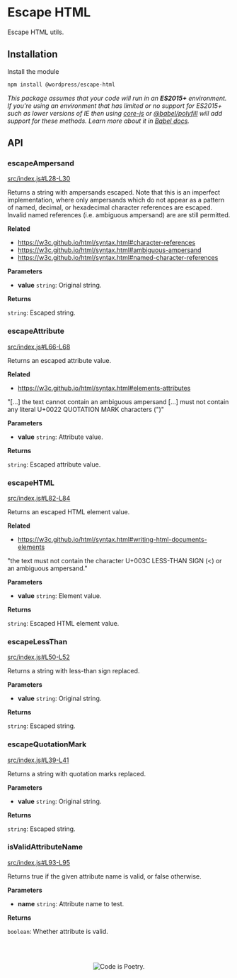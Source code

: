 # Escape HTML

Escape HTML utils.

## Installation

Install the module

```bash
npm install @wordpress/escape-html
```

_This package assumes that your code will run in an **ES2015+** environment. If you're using an environment that has limited or no support for ES2015+ such as lower versions of IE then using [core-js](https://github.com/zloirock/core-js) or [@babel/polyfill](https://babeljs.io/docs/en/next/babel-polyfill) will add support for these methods. Learn more about it in [Babel docs](https://babeljs.io/docs/en/next/caveats)._

## API

<!-- START TOKEN(Autogenerated API docs) -->

### escapeAmpersand

[src/index.js#L28-L30](src/index.js#L28-L30)

Returns a string with ampersands escaped. Note that this is an imperfect
implementation, where only ampersands which do not appear as a pattern of
named, decimal, or hexadecimal character references are escaped. Invalid
named references (i.e. ambiguous ampersand) are are still permitted.

**Related**

-   <https://w3c.github.io/html/syntax.html#character-references>
-   <https://w3c.github.io/html/syntax.html#ambiguous-ampersand>
-   <https://w3c.github.io/html/syntax.html#named-character-references>

**Parameters**

-   **value** `string`: Original string.

**Returns**

`string`: Escaped string.

### escapeAttribute

[src/index.js#L66-L68](src/index.js#L66-L68)

Returns an escaped attribute value.

**Related**

-   <https://w3c.github.io/html/syntax.html#elements-attributes>

"[...] the text cannot contain an ambiguous ampersand [...] must not contain
any literal U+0022 QUOTATION MARK characters (")"

**Parameters**

-   **value** `string`: Attribute value.

**Returns**

`string`: Escaped attribute value.

### escapeHTML

[src/index.js#L82-L84](src/index.js#L82-L84)

Returns an escaped HTML element value.

**Related**

-   <https://w3c.github.io/html/syntax.html#writing-html-documents-elements>

"the text must not contain the character U+003C LESS-THAN SIGN (\<) or an
ambiguous ampersand."

**Parameters**

-   **value** `string`: Element value.

**Returns**

`string`: Escaped HTML element value.

### escapeLessThan

[src/index.js#L50-L52](src/index.js#L50-L52)

Returns a string with less-than sign replaced.

**Parameters**

-   **value** `string`: Original string.

**Returns**

`string`: Escaped string.

### escapeQuotationMark

[src/index.js#L39-L41](src/index.js#L39-L41)

Returns a string with quotation marks replaced.

**Parameters**

-   **value** `string`: Original string.

**Returns**

`string`: Escaped string.

### isValidAttributeName

[src/index.js#L93-L95](src/index.js#L93-L95)

Returns true if the given attribute name is valid, or false otherwise.

**Parameters**

-   **name** `string`: Attribute name to test.

**Returns**

`boolean`: Whether attribute is valid.


<!-- END TOKEN(Autogenerated API docs) -->

<br/><br/><p align="center"><img src="https://s.w.org/style/images/codeispoetry.png?1" alt="Code is Poetry." /></p>
